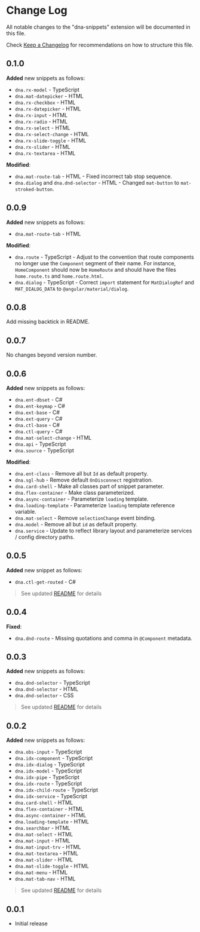 # Change Log

All notable changes to the "dna-snippets" extension will be documented in this file.

Check [Keep a Changelog](http://keepachangelog.com/) for recommendations on how to structure this file.

## 0.1.0

**Added** new snippets as follows:

* `dna.rx-model` - TypeScript
* `dna.mat-datepicker` - HTML
* `dna.rx-checkbox` - HTML
* `dna.rx-datepicker` - HTML
* `dna.rx-input` - HTML
* `dna.rx-radio` - HTML
* `dna.rx-select` - HTML
* `dna.rx-select-change` - HTML
* `dna.rx-slide-toggle` - HTML
* `dna.rx-slider` - HTML
* `dna.rx-textarea` - HTML

**Modified**:

* `dna.mat-route-tab` - HTML - Fixed incorrect tab stop sequence.
* `dna.dialog` and `dna.dnd-selector` - HTML - Changed `mat-button` to `mat-stroked-button`.

## 0.0.9

**Added** new snippets as follows:  

* `dna.mat-route-tab` - HTML

**Modified**:  

* `dna.route` - TypeScript - Adjust to the convention that route components no longer use the `Component` segment of their name. For instance, `HomeComponent` should now be `HomeRoute` and should have the files `home.route.ts` and `home.route.html`.
* `dna.dialog` - TypeScript - Correct `import` statement for `MatDialogRef` and `MAT_DIALOG_DATA` to `@angular/material/dialog`.

## 0.0.8

Add missing backtick in README.

## 0.0.7

No changes beyond version number.

## 0.0.6

**Added** new snippets as follows:

* `dna.ent-dbset` - C#
* `dna.ent-keymap` - C#
* `dna.ext-base` - C#
* `dna.ext-query` - C#
* `dna.ctl-base` - C#
* `dna.ctl-query` - C#
* `dna.mat-select-change` - HTML
* `dna.api` - TypeScript
* `dna.source` - TypeScript

**Modified**:

* `dna.ent-class` - Remove all but `Id` as default property.
* `dna.sgl-hub` - Remove default `OnDisconnect` registration.
* `dna.card-shell` - Make all classes part of snippet parameter.
* `dna.flex-container` - Make class parameterized.
* `dna.async-container` - Parameterize `loading` template.
* `dna.loading-template` - Parameterize `loading` template reference variable.
* `dna.mat-select` - Remove `selectionChange` event binding.
* `dna.model` - Remove all but `id` as default property.
* `dna.service` - Update to reflect library layout and parameterize services / config directory paths.

## 0.0.5

**Added** new snippet as follows:

* `dna.ctl-get-routed` - C#  

> See updated [README](./readme.md) for details

## 0.0.4  

**Fixed**:

* `dna.dnd-route` - Missing quotations and comma in `@Component` metadata.

## 0.0.3

**Added** new snippets as follows:

* `dna.dnd-selector` - TypeScript
* `dna.dnd-selector` - HTML
* `dna.dnd-selector` - CSS

> See updated [README](./readme.md) for details

## 0.0.2  

**Added** new snippets as follows:  

* `dna.obs-input` - TypeScript
* `dna.idx-component` - TypeScript
* `dna.idx-dialog` - TypeScript
* `dna.idx-model` - TypeScript
* `dna.idx-pipe` - TypeScript
* `dna.idx-route` - TypeScript
* `dna.idx-child-route` - TypeScript
* `dna.idx-service` - TypeScript
* `dna.card-shell` - HTML
* `dna.flex-container` - HTML
* `dna.async-container` - HTML
* `dna.loading-template` - HTML
* `dna.searchbar` - HTML
* `dna.mat-select` - HTML
* `dna.mat-input` - HTML
* `dna.mat-input-trv` - HTML
* `dna.mat-textarea` - HTML
* `dna.mat-slider` - HTML
* `dna.mat-slide-toggle` - HTML
* `dna.mat-menu` - HTML
* `dna.mat-tab-nav` - HTML

> See updated [README](./readme.md) for details

## 0.0.1

* Initial release